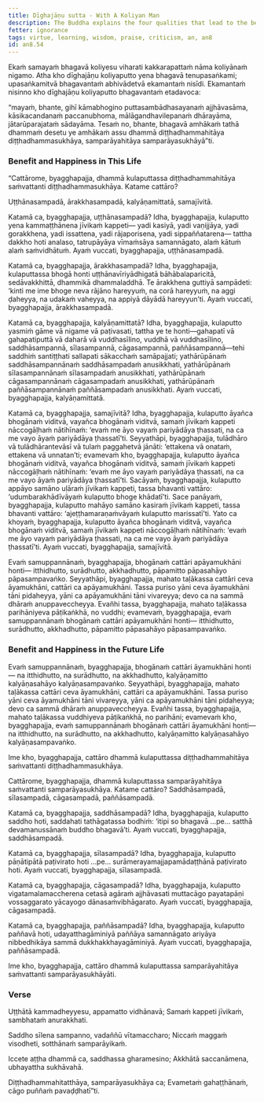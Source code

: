 ```yaml
---
title: Dīghajāṇu sutta - With A Koliyan Man
description: The Buddha explains the four qualities that lead to the benefit and happiness in this life and in the future life.
fetter: ignorance
tags: virtue, learning, wisdom, praise, criticism, an, an8
id: an8.54
---
```


Ekaṁ samayaṁ bhagavā koliyesu viharati kakkarapattaṁ nāma koliyānaṁ nigamo. Atha kho dīghajāṇu koliyaputto yena bhagavā tenupasaṅkami; upasaṅkamitvā bhagavantaṁ abhivādetvā ekamantaṁ nisīdi. Ekamantaṁ nisinno kho dīghajāṇu koliyaputto bhagavantaṁ etadavoca:

“mayaṁ, bhante, gihī kāmabhogino puttasambādhasayanaṁ ajjhāvasāma, kāsikacandanaṁ paccanubhoma, mālāgandhavilepanaṁ dhārayāma, jātarūparajataṁ sādayāma. Tesaṁ no, bhante, bhagavā amhākaṁ tathā dhammaṁ desetu ye amhākaṁ assu dhammā diṭṭhadhammahitāya diṭṭhadhammasukhāya, samparāyahitāya samparāyasukhāyā”ti.

### Benefit and Happiness in This Life

“Cattārome, byagghapajja, dhammā kulaputtassa diṭṭhadhammahitāya saṁvattanti diṭṭhadhammasukhāya. Katame cattāro?

Uṭṭhānasampadā, ārakkhasampadā, kalyāṇamittatā, samajīvitā.

Katamā ca, byagghapajja, uṭṭhānasampadā? Idha, byagghapajja, kulaputto yena kammaṭṭhānena jīvikaṁ kappeti— yadi kasiyā, yadi vaṇijjāya, yadi gorakkhena, yadi issattena, yadi rājaporisena, yadi sippaññatarena— tattha dakkho hoti analaso, tatrupāyāya vīmaṁsāya samannāgato, alaṁ kātuṁ alaṁ saṁvidhātuṁ. Ayaṁ vuccati, byagghapajja, uṭṭhānasampadā.

Katamā ca, byagghapajja, ārakkhasampadā? Idha, byagghapajja, kulaputtassa bhogā honti uṭṭhānavīriyādhigatā bāhābalaparicitā, sedāvakkhittā, dhammikā dhammaladdhā. Te ārakkhena guttiyā sampādeti: ‘kinti me ime bhoge neva rājāno hareyyuṁ, na corā hareyyuṁ, na aggi ḍaheyya, na udakaṁ vaheyya, na appiyā dāyādā hareyyun’ti. Ayaṁ vuccati, byagghapajja, ārakkhasampadā.

Katamā ca, byagghapajja, kalyāṇamittatā? Idha, byagghapajja, kulaputto yasmiṁ gāme vā nigame vā paṭivasati, tattha ye te honti—gahapatī vā gahapatiputtā vā daharā vā vuddhasīlino, vuddhā vā vuddhasīlino, saddhāsampannā, sīlasampannā, cāgasampannā, paññāsampannā—tehi saddhiṁ santiṭṭhati sallapati sākacchaṁ samāpajjati; yathārūpānaṁ saddhāsampannānaṁ saddhāsampadaṁ anusikkhati, yathārūpānaṁ sīlasampannānaṁ sīlasampadaṁ anusikkhati, yathārūpānaṁ cāgasampannānaṁ cāgasampadaṁ anusikkhati, yathārūpānaṁ paññāsampannānaṁ paññāsampadaṁ anusikkhati. Ayaṁ vuccati, byagghapajja, kalyāṇamittatā.

Katamā ca, byagghapajja, samajīvitā? Idha, byagghapajja, kulaputto āyañca bhogānaṁ viditvā, vayañca bhogānaṁ viditvā, samaṁ jīvikaṁ kappeti nāccogāḷhaṁ nātihīnaṁ: ‘evaṁ me āyo vayaṁ pariyādāya ṭhassati, na ca me vayo āyaṁ pariyādāya ṭhassatī’ti. Seyyathāpi, byagghapajja, tulādhāro vā tulādhārantevāsī vā tulaṁ paggahetvā jānāti: ‘ettakena vā onataṁ, ettakena vā unnatan’ti; evamevaṁ kho, byagghapajja, kulaputto āyañca bhogānaṁ viditvā, vayañca bhogānaṁ viditvā, samaṁ jīvikaṁ kappeti nāccogāḷhaṁ nātihīnaṁ: ‘evaṁ me āyo vayaṁ pariyādāya ṭhassati, na ca me vayo āyaṁ pariyādāya ṭhassatī’ti. Sacāyaṁ, byagghapajja, kulaputto appāyo samāno uḷāraṁ jīvikaṁ kappeti, tassa bhavanti vattāro: ‘udumbarakhādīvāyaṁ kulaputto bhoge khādatī’ti. Sace panāyaṁ, byagghapajja, kulaputto mahāyo samāno kasiraṁ jīvikaṁ kappeti, tassa bhavanti vattāro: ‘ajeṭṭhamaraṇaṁvāyaṁ kulaputto marissatī’ti. Yato ca khoyaṁ, byagghapajja, kulaputto āyañca bhogānaṁ viditvā, vayañca bhogānaṁ viditvā, samaṁ jīvikaṁ kappeti nāccogāḷhaṁ nātihīnaṁ: ‘evaṁ me āyo vayaṁ pariyādāya ṭhassati, na ca me vayo āyaṁ pariyādāya ṭhassatī’ti. Ayaṁ vuccati, byagghapajja, samajīvitā.

Evaṁ samuppannānaṁ, byagghapajja, bhogānaṁ cattāri apāyamukhāni honti— itthidhutto, surādhutto, akkhadhutto, pāpamitto pāpasahāyo pāpasampavaṅko. Seyyathāpi, byagghapajja, mahato taḷākassa cattāri ceva āyamukhāni, cattāri ca apāyamukhāni. Tassa puriso yāni ceva āyamukhāni tāni pidaheyya, yāni ca apāyamukhāni tāni vivareyya; devo ca na sammā dhāraṁ anuppaveccheyya. Evañhi tassa, byagghapajja, mahato taḷākassa parihāniyeva pāṭikaṅkhā, no vuddhi; evamevaṁ, byagghapajja, evaṁ samuppannānaṁ bhogānaṁ cattāri apāyamukhāni honti— itthidhutto, surādhutto, akkhadhutto, pāpamitto pāpasahāyo pāpasampavaṅko.

### Benefit and Happiness in the Future Life

Evaṁ samuppannānaṁ, byagghapajja, bhogānaṁ cattāri āyamukhāni honti— na itthidhutto, na surādhutto, na akkhadhutto, kalyāṇamitto kalyāṇasahāyo kalyāṇasampavaṅko. Seyyathāpi, byagghapajja, mahato taḷākassa cattāri ceva āyamukhāni, cattāri ca apāyamukhāni. Tassa puriso yāni ceva āyamukhāni tāni vivareyya, yāni ca apāyamukhāni tāni pidaheyya; devo ca sammā dhāraṁ anuppaveccheyya. Evañhi tassa, byagghapajja, mahato taḷākassa vuddhiyeva pāṭikaṅkhā, no parihāni; evamevaṁ kho, byagghapajja, evaṁ samuppannānaṁ bhogānaṁ cattāri āyamukhāni honti— na itthidhutto, na surādhutto, na akkhadhutto, kalyāṇamitto kalyāṇasahāyo kalyāṇasampavaṅko.

Ime kho, byagghapajja, cattāro dhammā kulaputtassa diṭṭhadhammahitāya saṁvattanti diṭṭhadhammasukhāya.

Cattārome, byagghapajja, dhammā kulaputtassa samparāyahitāya saṁvattanti samparāyasukhāya. Katame cattāro? Saddhāsampadā, sīlasampadā, cāgasampadā, paññāsampadā.

Katamā ca, byagghapajja, saddhāsampadā? Idha, byagghapajja, kulaputto saddho hoti, saddahati tathāgatassa bodhiṁ: ‘itipi so bhagavā …pe… satthā devamanussānaṁ buddho bhagavā’ti. Ayaṁ vuccati, byagghapajja, saddhāsampadā.

Katamā ca, byagghapajja, sīlasampadā? Idha, byagghapajja, kulaputto pāṇātipātā paṭivirato hoti …pe… surāmerayamajjapamādaṭṭhānā paṭivirato hoti. Ayaṁ vuccati, byagghapajja, sīlasampadā.

Katamā ca, byagghapajja, cāgasampadā? Idha, byagghapajja, kulaputto vigatamalamaccherena cetasā agāraṁ ajjhāvasati muttacāgo payatapāṇi vossaggarato yācayogo dānasaṁvibhāgarato. Ayaṁ vuccati, byagghapajja, cāgasampadā.

Katamā ca, byagghapajja, paññāsampadā? Idha, byagghapajja, kulaputto paññavā hoti, udayatthagāminiyā paññāya samannāgato ariyāya nibbedhikāya sammā dukkhakkhayagāminiyā. Ayaṁ vuccati, byagghapajja, paññāsampadā.

Ime kho, byagghapajja, cattāro dhammā kulaputtassa samparāyahitāya saṁvattanti samparāyasukhāyāti.

### Verse

Uṭṭhātā kammadheyyesu,
appamatto vidhānavā;
Samaṁ kappeti jīvikaṁ,
sambhataṁ anurakkhati.

Saddho sīlena sampanno,
vadaññū vītamaccharo;
Niccaṁ maggaṁ visodheti,
sotthānaṁ samparāyikaṁ.

Iccete aṭṭha dhammā ca,
saddhassa gharamesino;
Akkhātā saccanāmena,
ubhayattha sukhāvahā.

Diṭṭhadhammahitatthāya,
samparāyasukhāya ca;
Evametaṁ gahaṭṭhānaṁ,
cāgo puññaṁ pavaḍḍhatī”ti.
